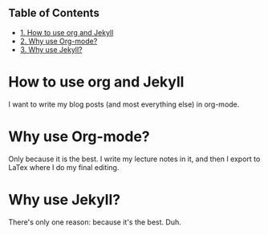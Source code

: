 <div id="table-of-contents">
<h2>Table of Contents</h2>
<div id="text-table-of-contents">
<ul>
<li><a href="#orgheadline1">1. How to use org and Jekyll</a></li>
<li><a href="#orgheadline2">2. Why use Org-mode?</a></li>
<li><a href="#orgheadline3">3. Why use Jekyll?</a></li>
</ul>
</div>
</div>

# How to use org and Jekyll<a id="orgheadline1"></a>

I want to write my blog posts (and most everything else) in org-mode.

# Why use Org-mode?<a id="orgheadline2"></a>

Only because it is the best.  I write my lecture notes in it, and then I export to LaTex where I do my final editing.

# Why use Jekyll?<a id="orgheadline3"></a>

There's only one reason: because it's the best. Duh.